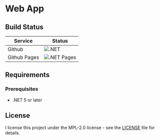 # Web App


## Build Status

| Service      | Status                                                                             |
| ------------ | ---------------------------------------------------------------------------------- |
| Github       | ![.NET](https://github.com/tonytins/WebApp/workflows/.NET/badge.svg)               |
| Github Pages | ![.NET Pages](https://github.com/tonytins/WebApp/workflows/.NET%20Pages/badge.svg) |

## Requirements

### Prerequisites

* .NET 5 or later

## License

I license this project under the MPL-2.0 license - see the [LICENSE](LICENSE) file for details.
